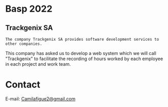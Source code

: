 # Basp 2022

## Trackgenix SA
```
The company Trackgenix SA provides software development services to other companies.
```
This company has asked us to develop a web system which we will call "Trackgenix" to facilitate the recording of hours worked by each employee in each project and work team.

# Contact
E-mail: Camilafigue2@gmail.com